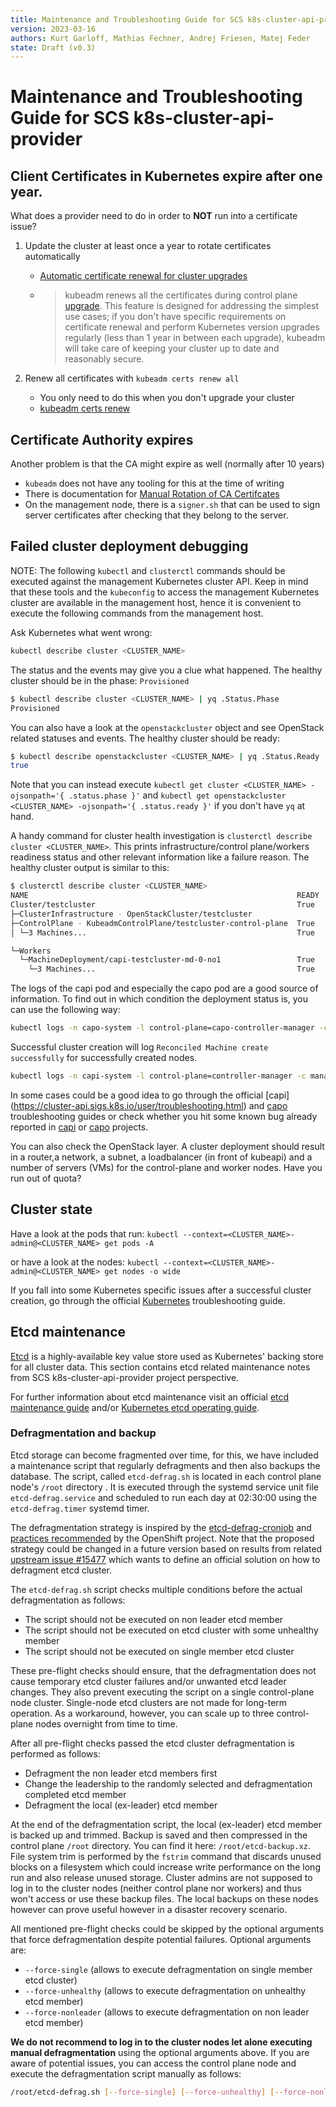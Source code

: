 ```yaml
---
title: Maintenance and Troubleshooting Guide for SCS k8s-cluster-api-provider
version: 2023-03-16
authors: Kurt Garloff, Mathias Fechner, Andrej Friesen, Matej Feder
state: Draft (v0.3)
---
```


# Maintenance and Troubleshooting Guide for SCS k8s-cluster-api-provider

## Client Certificates in Kubernetes expire after one year.

What does a provider need to do in order to **NOT** run into a certificate issue?

1. Update the cluster at least once a year to rotate certificates automatically
    -  [Automatic certificate renewal for cluster upgrades](https://kubernetes.io/docs/tasks/administer-cluster/kubeadm/kubeadm-certs/#automatic-certificate-renewal)
    - > kubeadm renews all the certificates during control plane 
        [upgrade](https://kubernetes.io/docs/tasks/administer-cluster/kubeadm/kubeadm-upgrade/).
        This feature is designed for addressing the simplest use cases; if you don't have specific
        requirements on certificate renewal and perform Kubernetes version upgrades regularly
        (less than 1 year in between each upgrade), kubeadm will take care of keeping your
        cluster up to date and reasonably secure.

2. Renew all certificates with `kubeadm certs renew all`
    - You only need to do this when you don't upgrade your cluster
    - [kubeadm certs renew](https://kubernetes.io/docs/reference/setup-tools/kubeadm/kubeadm-certs/#cmd-certs-renew)

## Certificate Authority expires

Another problem is that the CA might expire as well (normally after 10 years)
- `kubeadm` does not have any tooling for this at the time of writing
- There is documentation for 
  [Manual Rotation of CA Certifcates](https://kubernetes.io/docs/tasks/tls/manual-rotation-of-ca-certificates/)
- On the management node, there is a `signer.sh` that can be used to sign server certificates
  after checking that they belong to the server.

## Failed cluster deployment debugging

NOTE: The following `kubectl` and `clusterctl` commands should be executed against 
the management Kubernetes cluster API. Keep in mind that these tools and the 
`kubeconfig` to access the management Kubernetes cluster are available in the management
host, hence it is convenient to execute the following commands from the management host.

Ask Kubernetes what went wrong:
```bash
kubectl describe cluster <CLUSTER_NAME>
```

The status and the events may give you a clue what happened. The healthy cluster should
be in the phase: `Provisioned`
```bash
$ kubectl describe cluster <CLUSTER_NAME> | yq .Status.Phase
Provisioned
```

You can also have a look at the `openstackcluster` object and see OpenStack related
statuses and events. The healthy cluster should be ready:
```bash
$ kubectl describe openstackcluster <CLUSTER_NAME> | yq .Status.Ready
true
```

Note that you can instead execute `kubectl get cluster <CLUSTER_NAME> -ojsonpath='{ .status.phase }'`
and `kubectl get openstackcluster <CLUSTER_NAME> -ojsonpath='{ .status.ready }'` 
if you don't have `yq` at hand.

A handy command for cluster health investigation is `clusterctl describe cluster <CLUSTER_NAME>`.
This prints infrastructure/control plane/workers readiness status and other relevant 
information like a failure reason. The healthy cluster output is similar to this:
```bash
$ clusterctl describe cluster <CLUSTER_NAME>
NAME                                                            READY  SEVERITY  REASON  SINCE  MESSAGE
Cluster/testcluster                                             True                     21m
├─ClusterInfrastructure - OpenStackCluster/testcluster
├─ControlPlane - KubeadmControlPlane/testcluster-control-plane  True                     23m
│ └─3 Machines...                                               True                     21m    See testcluster-control-plane-5ftjs, testcluster-control-plane-62cdj, ...

└─Workers
  └─MachineDeployment/capi-testcluster-md-0-no1                 True                     22m
    └─3 Machines...                                             True                     21m    See capi-testcluster-md-0-no1-84dd86f598-bhxfd, capi-testcluster-md-0-no1-84dd86f598-f6pnl, ...
```

The logs of the capi pod and especially the capo pod are a good source of information.
To find out in which condition the deployment status is, you can use the following way:

```bash
kubectl logs -n capo-system -l control-plane=capo-controller-manager -c manager
```
Successful cluster creation will log `Reconciled Machine create successfully` for 
successfully created nodes.

```bash
kubectl logs -n capi-system -l control-plane=controller-manager -c manager
```

In some cases could be a good idea to go through the official [capi]
(https://cluster-api.sigs.k8s.io/user/troubleshooting.html) and [capo](https://cluster-api-openstack.sigs.k8s.io/topics/troubleshooting.html)
troubleshooting guides or check whether you hit some known bug already reported in
[capi](https://github.com/kubernetes-sigs/cluster-api/issues?q=is%3Aissue+is%3Aopen+label%3Akind%2Fbug)
or [capo](https://github.com/kubernetes-sigs/cluster-api-provider-openstack/issues?q=is%3Aissue+is%3Aopen+label%3Akind%2Fbug) projects.

You can also check the OpenStack layer. A cluster deployment should result in a 
router,a network, a subnet, a loadbalancer (in front of kubeapi) and a number of servers (VMs)
for the control-plane and worker nodes. Have you run out of quota?

## Cluster state

Have a look at the pods that run:
``kubectl --context=<CLUSTER_NAME>-admin@<CLUSTER_NAME> get pods -A``

or have a look at the nodes:
``kubectl --context=<CLUSTER_NAME>-admin@<CLUSTER_NAME> get nodes -o wide``

If you fall into some Kubernetes specific issues after a successful cluster
creation, go through the official [Kubernetes](https://kubernetes.io/docs/tasks/debug/debug-cluster/)
troubleshooting guide.

## Etcd maintenance

[Etcd](https://etcd.io/) is a highly-available key value store used as Kubernetes'
backing store for all cluster data. This section contains etcd related maintenance
notes from SCS k8s-cluster-api-provider project perspective.

For further information about etcd maintenance visit an official [etcd maintenance guide](https://etcd.io/docs/v3.5/op-guide/maintenance/)
and/or [Kubernetes etcd operating guide](https://kubernetes.io/docs/tasks/administer-cluster/configure-upgrade-etcd/).

### Defragmentation and backup

Etcd storage can become fragmented over time, for this, we have included a
maintenance script that regularly defragments and then also backups the database.
The script, called `etcd-defrag.sh` is located in each control plane node's  `/root`
directory . It is executed through the systemd service unit file `etcd-defrag.service`
and scheduled to run each day at 02:30:00 using the `etcd-defrag.timer` systemd timer.

The defragmentation strategy is inspired by the [etcd-defrag-cronjob](https://github.com/ugur99/etcd-defrag-cronjob/) and
[practices recommended](https://docs.openshift.com/container-platform/4.9/scalability_and_performance/recommended-host-practices.html#automatic-defrag-etcd-data_recommended-host-practices) by the OpenShift project.
Note that the proposed strategy could be changed in a future version based on results from
related [upstream issue #15477](https://github.com/etcd-io/etcd/issues/15477) which wants to define
an official solution on how to defragment etcd cluster.

The `etcd-defrag.sh` script checks multiple conditions before the actual defragmentation as
follows:
- The script should not be executed on non leader etcd member
- The script should not be executed on etcd cluster with some unhealthy member
- The script should not be executed on single member etcd cluster

These pre-flight checks should ensure, that the defragmentation does not cause temporary
etcd cluster failures and/or unwanted etcd leader changes. They also prevent executing
the script on a single control-plane node cluster. Single-node etcd clusters are not
made for long-term operation. As a workaround, however, you can scale up to three
control-plane nodes overnight from time to time.

After all pre-flight checks passed the etcd cluster defragmentation is performed as follows:
- Defragment the non leader etcd members first
- Change the leadership to the randomly selected and defragmentation completed etcd member
- Defragment the local (ex-leader) etcd member

At the end of the defragmentation script, the local (ex-leader) etcd member is backed up
and trimmed. Backup is saved and then compressed in the control plane `/root` directory.
You can find it here: `/root/etcd-backup.xz`. File system trim is performed by the `fstrim`
command that discards unused blocks on a filesystem which could increase write performance
on the long run and also release unused storage. Cluster admins are not supposed to log
in to the cluster nodes (neither control plane nor workers) and thus won't access or use
these backup files. The local backups on these nodes however can prove useful however
in a disaster recovery scenario.

All mentioned pre-flight checks could be skipped by the optional arguments that force
defragmentation despite potential failures. Optional arguments are:
- `--force-single` (allows to execute defragmentation on single member etcd cluster)
- `--force-unhealthy` (allows to execute defragmentation on unhealthy etcd member)
- `--force-nonleader` (allows to execute defragmentation on non leader etcd member)

**We do not recommend to log in to the cluster nodes let alone executing manual
defragmentation** using the optional arguments above. If you are aware of potential
issues, you can access the control plane node and execute the defragmentation script
manually as follows:

```bash
/root/etcd-defrag.sh [--force-single] [--force-unhealthy] [--force-nonleader]
```
